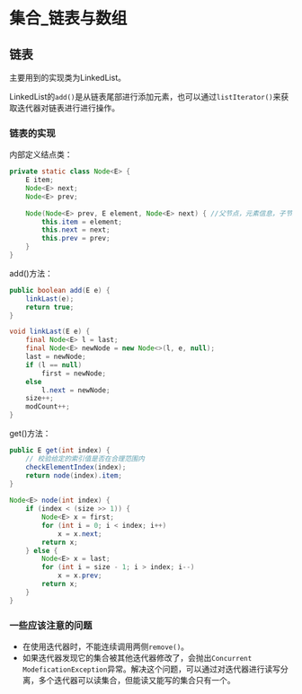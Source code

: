 # 集合\_链表与数组

## 链表

主要用到的实现类为LinkedList。

LinkedList的`add()`是从链表尾部进行添加元素，也可以通过`listIterator()`来获取迭代器对链表进行进行操作。

### 链表的实现

内部定义结点类：

```java
private static class Node<E> {
    E item;
    Node<E> next;
    Node<E> prev;
    
    Node(Node<E> prev, E element, Node<E> next) { //父节点，元素信息，子节点
        this.item = element;
        this.next = next;
        this.prev = prev;
    }
}
```

add\(\)方法：

```java
public boolean add(E e) {
    linkLast(e);
    return true;
}

void linkLast(E e) {
    final Node<E> l = last;
    final Node<E> newNode = new Node<>(l, e, null);
    last = newNode;
    if (l == null)
        first = newNode;
    else
        l.next = newNode;
    size++;
    modCount++;
}
```

get\(\)方法：

```java
public E get(int index) {  
    // 校验给定的索引值是否在合理范围内  
    checkElementIndex(index);  
    return node(index).item;  
}  
  
Node<E> node(int index) {  
    if (index < (size >> 1)) {  
        Node<E> x = first;  
        for (int i = 0; i < index; i++)  
            x = x.next;  
        return x;  
    } else {  
        Node<E> x = last;  
        for (int i = size - 1; i > index; i--)  
            x = x.prev;  
        return x;  
    }  
}
```

### 一些应该注意的问题

* 在使用迭代器时，不能连续调用两侧`remove()`。
* 如果迭代器发现它的集合被其他迭代器修改了，会抛出`Concurrent ModeficationException`异常。解决这个问题，可以通过对迭代器进行读写分离，多个迭代器可以读集合，但能读又能写的集合只有一个。



